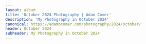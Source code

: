 ```yaml
---
layout: album
title: 'October 2024 Photography | Adam Comer'
description: 'My Photography in October 2024'
canonical: https://adambcomer.com/photography/2024/october/
header: October 2024
subheader: My Photography in October 2024
---
```

